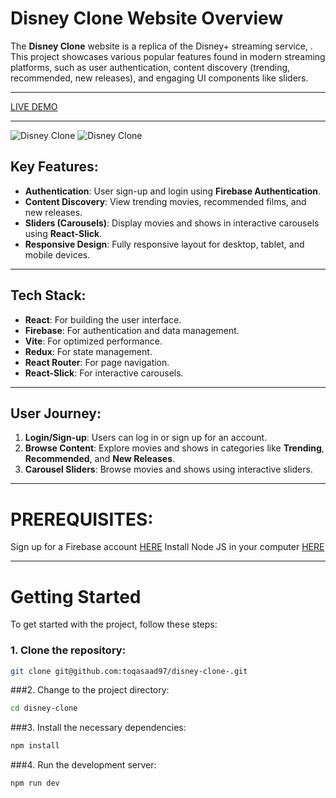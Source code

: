 # Disney Clone Website Overview

The **Disney Clone** website is a replica of the Disney+ streaming service, . This project showcases various popular features found in modern streaming platforms, such as user authentication, content discovery (trending, recommended, new releases), and engaging UI components like sliders.

---

[LIVE DEMO](https://disney-clone-seven-topaz.vercel.app/)

---

![Disney Clone](./public/images/Screenshot%203.png)
![Disney Clone](./public/images/Screenshot%204.png)
## Key Features:

- **Authentication**: User sign-up and login using **Firebase Authentication**.
- **Content Discovery**: View trending movies, recommended films, and new releases.
- **Sliders (Carousels)**: Display movies and shows in interactive carousels using **React-Slick**.
- **Responsive Design**: Fully responsive layout for desktop, tablet, and mobile devices.

---

## Tech Stack:

- **React**: For building the user interface.
- **Firebase**: For authentication and data management.
- **Vite**: For optimized performance.
- **Redux**: For state management.
- **React Router**: For page navigation.
- **React-Slick**: For interactive carousels.
---

## User Journey:

1. **Login/Sign-up**: Users can log in or sign up for an account.
2. **Browse Content**: Explore movies and shows in categories like **Trending**, **Recommended**, and **New Releases**.
3. **Carousel Sliders**: Browse movies and shows using interactive sliders.

---
# PREREQUISITES:
Sign up for a Firebase account [HERE](https://firebase.google.com/)
Install Node JS in your computer [HERE](https://nodejs.org/en/)

---
# Getting Started

To get started with the project, follow these steps:

### 1. Clone the repository:

```bash
git clone git@github.com:toqasaad97/disney-clone-.git

```
###2. Change to the project directory:

```bash
cd disney-clone
```
###3. Install the necessary dependencies:

```bash
npm install
```
###4. Run the development server:
```bash
npm run dev
